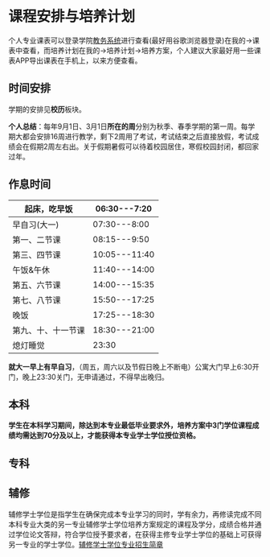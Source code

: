 # 课程安排与培养计划

个人专业课表可以登录学院[教务系统](https://www.cduestc.cn/eams/loginExt.action)进行查看(最好用谷歌浏览器登录)在我的→课表中查看，而培养计划在我的→培养计划→培养方案，个人建议大家最好用一些课表APP导出课表在手机上，以来方便查看。

## 时间安排

学期的安排见**校历**板块。

**个人总结**：每年9月1日、3月1日**所在的周**分别为秋季、春季学期的第一周。每学期大都会安排16周进行教学，剩下2周用了考试，考试结束之后直接放假，考试成绩会在假期2周左右出。关于假期暑假可以待着校园居住，寒假校园封闭，都回家过年。

## **作息时间**

| 起床，吃早饭       | 06:30---7:20  |
| ------------------ | ------------- |
| 早自习(大一)       | 07:30---8:00  |
| 第一、二节课       | 08:15---9:50  |
| 第三、四节课       | 10:05---11:40 |
| 午饭&午休          | 11:40---14:00 |
| 第五、六节课       | 14:00---15:35 |
| 第七、八节课       | 15:50---17:25 |
| 晚饭               | 17:25---18:30 |
| 第九、十、十一节课 | 18:30---21:00 |
| 熄灯睡觉           | 23:30         |

**就大一早上有早自习**，（周五，周六以及节假日晚上不断电）公寓大门早上6:30开门，晚上23:30关门，无申请通过，不得早出晚归。

## 本科

**学生在本科学习期间，除达到本专业最低毕业要求外，培养方案中3门学位课程成绩均需达到70分及以上，才能获得本专业学士学位授位资格。**

## 专科

## 辅修

辅修学士学位是指学生在确保完成本专业学习的同时，学有余力，再修读完成不同本科专业大类的另一专业辅修学士学位培养方案规定的课程及学分，成绩合格并通过学位论文答辩，符合学位授予要求者，在获得主修专业学士学位的基础上可获得另一专业的学士学位。[辅修学士学位专业招生简章](辅修学士学位专业招生简章)